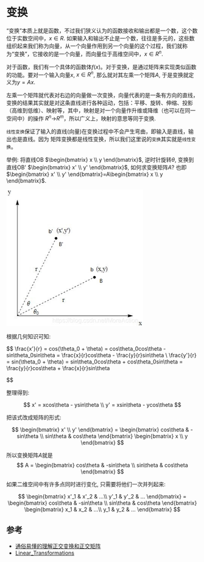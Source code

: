 # 变换

“变换”本质上就是函数，不过我们狭义认为的函数接收和输出都是一个数，这个数位于实数空间中，$x \in R$. 如果输入和输出不止是一个数，往往是多元的，这些数组织起来我们称为向量，从一个向量作用到另一个向量的这个过程，我们就称为“变换”，它接收的是一个向量，而向量位于高维空间中，$x \in R^n$.

对于函数，我们有一个具体的函数体$f(x)$。对于变换，是通过矩阵来实现类似函数的功能。要对一个输入向量$x$, $x \in R^n$, 那么就对其左乘一个矩阵$A$, 于是变换就定义为$y=Ax$.

左乘一个矩阵就代表对右边的向量做一次变换，向量代表的是一条有方向的直线，变换的结果其实就是对这条直线进行各种运动，包括：平移、旋转、伸缩、投影（高维到低维）、映射等，其中，映射是对一个向量作升维或降维（也可以在同一空间中）的操作 $R^n$→$R^m$，所以广义上，映射的意思等同于变换.

`线性变换`保证了输入的直线(向量)在变换过程中不会产生弯曲，即输入是直线，输出也是直线。因为 矩阵变换都是线性变换，所以我们这里说的`变换`其实就是`线性变换`。

举例: 将直线OB $\begin{bmatrix} x \\ y \end{bmatrix}$, 逆时针旋转$\theta$,  变换到直线OB' $\begin{bmatrix} x' \\ y' \end{bmatrix}$, 如何求变换矩阵$A$? 也即$\begin{bmatrix} x' \\ y' \end{bmatrix}=A\begin{bmatrix} x \\ y \end{bmatrix}$.

![](./变换/1.png)

根据几何知识可知:

$$
\frac{x'}{r} = cos(\theta_0 + \theta) = cos\theta_0cos\theta -sin\theta_0sin\theta = \frac{x}{r}cos\theta - \frac{y}{r}sin\theta \\
\frac{y'}{r} = sin(\theta_0 + \theta) = sin\theta_0cos\theta + cos\theta_0sin\theta = \frac{y}{r}cos\theta + \frac{x}{r}sin\theta

$$

整理得到:

$$
x' = xcos\theta - ysin\theta \\
y' = xsin\theta - ycos\theta
$$

把该式改成矩阵的形式:

$$
\begin{bmatrix} x' \\ y' \end{bmatrix} = \begin{bmatrix} cos\theta & -sin\theta \\ sin\theta & cos\theta \end{bmatrix} \begin{bmatrix} x \\ y \end{bmatrix} 
$$

所以变换矩阵$A$就是
$$
A = \begin{bmatrix} cos\theta & -sin\theta \\ sin\theta & cos\theta \end{bmatrix}
$$

如果二维空间中有许多点同时进行变化, 只需要将他们一次并列起来:

$$
\begin{bmatrix} x'_1 & x'_2 & ...\\ y'_1 & y'_2 & ... \end{bmatrix} = \begin{bmatrix} cos\theta & -sin\theta \\ sin\theta & cos\theta \end{bmatrix} \begin{bmatrix} x_1 & x_2 & ...\\ y_1 & y_2 & ... \end{bmatrix} 
$$


## 参考
- [通俗易懂的理解正交变换和正交矩阵](https://blog.csdn.net/MoreAction_/article/details/105442932)
- [Linear_Transformations](https://math.libretexts.org/Bookshelves/Linear_Algebra/A_First_Course_in_Linear_Algebra_(Kuttler)/05%3A_Linear_Transformations/5.01%3A_Linear_Transformations)